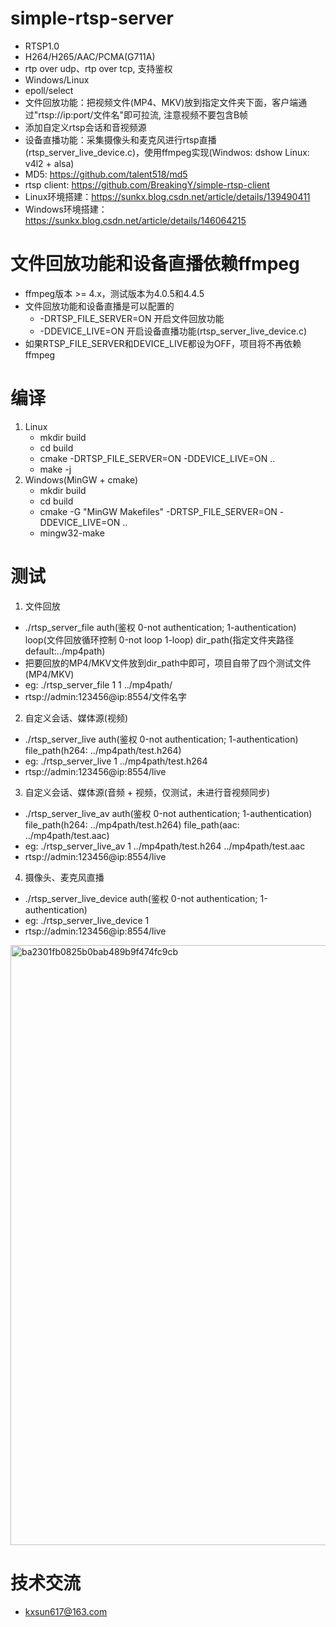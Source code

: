 # simple-rtsp-server
* RTSP1.0
* H264/H265/AAC/PCMA(G711A)
* rtp over udp、rtp over tcp, 支持鉴权
* Windows/Linux
* epoll/select
* 文件回放功能：把视频文件(MP4、MKV)放到指定文件夹下面，客户端通过"rtsp://ip:port/文件名"即可拉流, 注意视频不要包含B帧
* 添加自定义rtsp会话和音视频源
* 设备直播功能：采集摄像头和麦克风进行rtsp直播(rtsp_server_live_device.c)，使用ffmpeg实现(Windwos: dshow Linux: v4l2 + alsa)
* MD5: https://github.com/talent518/md5
* rtsp client: https://github.com/BreakingY/simple-rtsp-client
* Linux环境搭建：https://sunkx.blog.csdn.net/article/details/139490411
* Windows环境搭建：https://sunkx.blog.csdn.net/article/details/146064215
  
# 文件回放功能和设备直播依赖ffmpeg
* ffmpeg版本 >= 4.x，测试版本为4.0.5和4.4.5
* 文件回放功能和设备直播是可以配置的
  * -DRTSP_FILE_SERVER=ON 开启文件回放功能
  * -DDEVICE_LIVE=ON 开启设备直播功能(rtsp_server_live_device.c)
* 如果RTSP_FILE_SERVER和DEVICE_LIVE都设为OFF，项目将不再依赖ffmpeg

# 编译
1. Linux
   * mkdir build
   * cd build
   * cmake -DRTSP_FILE_SERVER=ON -DDEVICE_LIVE=ON ..
   * make -j
2. Windows(MinGW + cmake)
   * mkdir build
   * cd build
   * cmake -G "MinGW Makefiles" -DRTSP_FILE_SERVER=ON -DDEVICE_LIVE=ON .. 
   * mingw32-make

# 测试
1. 文件回放
* ./rtsp_server_file auth(鉴权 0-not authentication; 1-authentication) loop(文件回放循环控制 0-not loop 1-loop) dir_path(指定文件夹路径 default:../mp4path)
* 把要回放的MP4/MKV文件放到dir_path中即可，项目自带了四个测试文件(MP4/MKV)
* eg: ./rtsp_server_file 1 1 ../mp4path/
* rtsp://admin:123456@ip:8554/文件名字
2. 自定义会话、媒体源(视频)
* ./rtsp_server_live auth(鉴权 0-not authentication; 1-authentication) file_path(h264: ../mp4path/test.h264)
* eg: ./rtsp_server_live 1 ../mp4path/test.h264
* rtsp://admin:123456@ip:8554/live
3. 自定义会话、媒体源(音频 + 视频，仅测试，未进行音视频同步)
* ./rtsp_server_live_av auth(鉴权 0-not authentication; 1-authentication) file_path(h264: ../mp4path/test.h264) file_path(aac: ../mp4path/test.aac)
* eg: ./rtsp_server_live_av 1 ../mp4path/test.h264 ../mp4path/test.aac
* rtsp://admin:123456@ip:8554/live
4. 摄像头、麦克风直播
* ./rtsp_server_live_device auth(鉴权 0-not authentication; 1-authentication)
* eg: ./rtsp_server_live_device 1
* rtsp://admin:123456@ip:8554/live

<img width="960" alt="ba2301fb0825b0bab489b9f474fc9cb" src="https://github.com/BreakingY/simple-rtsp-server/assets/99859929/24308b63-235a-4a75-adc7-67c43bde51dd">

# 技术交流
* kxsun617@163.com
